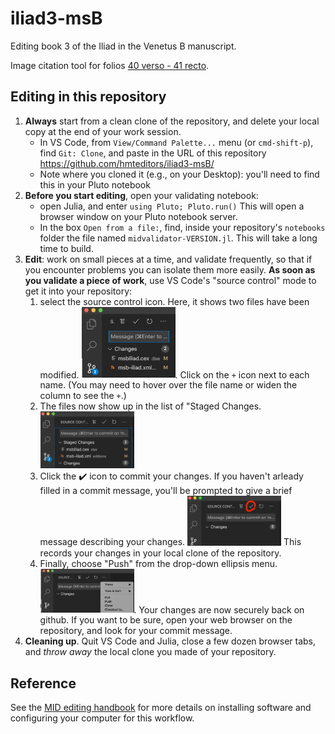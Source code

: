 # iliad3-msB

Editing book 3 of the Iliad in the Venetus B manuscript.

Image citation tool for folios [40 verso - 41 recto](http://www.homermultitext.org/ict2/?urn=urn:cite2:hmt:vbbifolio.v1:vb_40v_41r).


## Editing in this repository


1. **Always** start from a clean clone of the repository, and delete your local copy at the end of your work session.
    - In VS Code, from `View/Command Palette...` menu (or `cmd-shift-p`), find `Git: Clone`, and paste in the URL of this repository https://github.com/hmteditors/iliad3-msB/
    - Note where you cloned it (e.g., on your Desktop): you'll need to find this in your Pluto notebook
2. **Before you start editing**, open your validating notebook:
    - open Julia, and enter `using Pluto; Pluto.run()`  This will open a browser window on your Pluto notebook server. 
    -   In the box `Open from a file:`, find, inside your repository's `notebooks` folder the file named `midvalidator-VERSION.jl`.  This will take a long time to build.
3. **Edit**: work on small pieces at a time, and validate frequently, so that if you encounter problems you can isolate them more easily.  **As soon as you validate a piece of work**, use VS Code's "source control" mode to get it into your repository:
    1. select the source control icon.  Here, it shows two files have been modified. <img src="https://raw.githubusercontent.com/HCMID/tutorial2021/main/imgs/sourcecontrolmode.png" width="150">.  Click on the `+` icon next to each name.  (You may need to hover over the file name or widen the column to see the `+`.)
    2. The files now show up in the list of "Staged Changes. <img src="https://raw.githubusercontent.com/HCMID/tutorial2021/main/imgs/staged.png" width="150">
    3. Click the ✔️ icon to commit your changes. If you haven't arleady filled in a commit message, you'll be prompted to give a brief message describing your changes.  <img src="https://raw.githubusercontent.com/HCMID/tutorial2021/main/imgs/commit.png" width="150"> This records your changes in your local clone of the repository.
    4. Finally, choose "Push" from the drop-down ellipsis menu. <img src="https://raw.githubusercontent.com/HCMID/tutorial2021/main/imgs/push.png" width="150">.  Your changes are now securely back on github.  If you want to be sure, open your web browser on the repository, and look for your commit message.
4. **Cleaning up**.  Quit VS Code and Julia, close a few dozen browser tabs, and *throw away* the local clone you made of your repository.

        

## Reference

See the [MID editing handbook](https://hcmid.github.io/tutorial2021/) for more details on installing software and configuring your computer for this workflow.